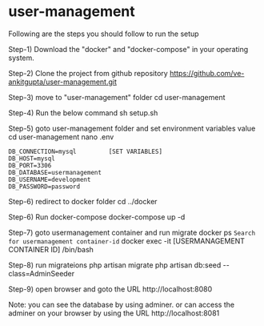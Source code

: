 # user-management
Following are the steps you should follow to run the setup

Step-1) Download the "docker" and "docker-compose" in your operating system.

Step-2) Clone the project from github repository
https://github.com/ve-ankitgupta/user-management.git

Step-3) move to "user-management" folder
cd user-management

Step-4) Run the below command
sh setup.sh

Step-5) goto user-management folder and set environment variables value
cd user-management
nano .env

```
DB_CONNECTION=mysql         [SET VARIABLES] 
DB_HOST=mysql
DB_PORT=3306
DB_DATABASE=usermanagement
DB_USERNAME=development
DB_PASSWORD=password 
```

Step-6) redirect to docker folder
cd ../docker

Step-6) Run docker-compose
docker-compose up -d

Step-7) goto usermanagement container and run migrate
docker ps
```Search for usermanagement container-id```
docker exec -it [USERMANAGEMENT CONTAINER ID] /bin/bash

Step-8) run migrateions
php artisan migrate
php artisan db:seed --class=AdminSeeder

Step-9) open browser and goto the URL
http://localhost:8080


Note: you can see the database by using adminer. or can access the adminer on your browser by using the URL
http://localhost:8081
